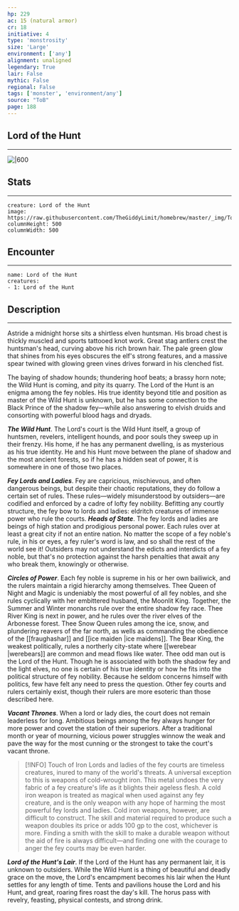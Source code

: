 ```yaml
---
hp: 229
ac: 15 (natural armor)
cr: 18
initiative: 4
type: 'monstrosity'    
size: 'Large'
environment: ['any']
alignment: unaligned
legendary: True
lair: False
mythic: False
regional: False
tags: ['monster', 'environment/any']
source: "ToB"
page: 188
---
```


## Lord of the Hunt
---

![|600](https://raw.githubusercontent.com/TheGiddyLimit/homebrew/master/_img/ToB/Lord%20of%20the%20Hunt.webp)

## Stats
---

```statblock
creature: Lord of the Hunt
image: https://raw.githubusercontent.com/TheGiddyLimit/homebrew/master/_img/ToB/token/Lord%20of%20the%20Hunt.png
columnHeight: 500
columnWidth: 500
```

## Encounter
---

```encounter-table
name: Lord of the Hunt
creatures:
- 1: Lord of the Hunt
```

## Description
---
Astride a midnight horse sits a shirtless elven huntsman. His broad chest is thickly muscled and sports tattooed knot work. Great stag antlers crest the huntsman's head, curving above his rich brown hair. The pale green glow that shines from his eyes obscures the elf's strong features, and a massive spear twined with glowing green vines drives forward in his clenched fist.

The baying of shadow hounds; thundering hoof beats; a brassy horn note; the Wild Hunt is coming, and pity its quarry. The Lord of the Hunt is an enigma among the fey nobles. His true identity beyond title and position as master of the Wild Hunt is unknown, but he has some connection to the Black Prince of the shadow fey—while also answering to elvish druids and consorting with powerful blood hags and dryads.

**_The Wild Hunt_**. The Lord's court is the Wild Hunt itself, a group of huntsmen, revelers, intelligent hounds, and poor souls they sweep up in their frenzy. His home, if he has any permanent dwelling, is as mysterious as his true identity. He and his Hunt move between the plane of shadow and the most ancient forests, so if he has a hidden seat of power, it is somewhere in one of those two places.


**_Fey Lords and Ladies_**. Fey are capricious, mischievous, and often dangerous beings, but despite their chaotic reputations, they do follow a certain set of rules. These rules—widely misunderstood by outsiders—are codified and enforced by a cadre of lofty fey nobility. Befitting any courtly structure, the fey bow to lords and ladies: eldritch creatures of immense power who rule the courts.
**_Heads of State_**. The fey lords and ladies are beings of high station and prodigious personal power. Each rules over at least a great city if not an entire nation. No matter the scope of a fey noble's rule, in his or eyes, a fey ruler's word is law, and so shall the rest of the world see it! Outsiders may not understand the edicts and interdicts of a fey noble, but that's no protection against the harsh penalties that await any who break them, knowingly or otherwise.

**_Circles of Power_**. Each fey noble is supreme in his or her own bailiwick, and the rulers maintain a rigid hierarchy among themselves. Thee Queen of Night and Magic is undeniably the most powerful of all fey nobles, and she rules cyclically with her embittered husband, the Moonlit King. Together, the Summer and Winter monarchs rule over the entire shadow fey race. Thee River King is next in power, and he rules over the river elves of the Arbonesse forest. Thee Snow Queen rules among the ice, snow, and plundering reavers of the far north, as wells as commanding the obedience of the [[fraughashar]] and [[ice maiden \|ice maidens]]. The Bear King, the weakest politically, rules a northerly city-state where [[werebear \|werebears]] are common and mead flows like water.
Thee odd man out is the Lord of the Hunt. Though he is associated with both the shadow fey and the light elves, no one is certain of his true identity or how he fits into the political structure of fey nobility. Because he seldom concerns himself with politics, few have felt any need to press the question.
Other fey courts and rulers certainly exist, though their rulers are more esoteric than those described here.

**_Vacant Thrones_**. When a lord or lady dies, the court does not remain leaderless for long. Ambitious beings among the fey always hunger for more power and covet the station of their superiors. After a traditional month or year of mourning, vicious power struggles winnow the weak and pave the way for the most cunning or the strongest to take the court's vacant throne.


> [!INFO] Touch of Iron
>Lords and ladies of the fey courts are timeless creatures, inured to many of the world's threats. A universal exception to this is weapons of cold-wrought iron. This metal undoes the very fabric of a fey creature's life as it blights their ageless flesh. A cold iron weapon is treated as magical when used against any fey creature, and is the only weapon with any hope of harming the most powerful fey lords and ladies.
>Cold iron weapons, however, are difficult to construct. The skill and material required to produce such a weapon doubles its price or adds 100 gp to the cost, whichever is more. Finding a smith with the skill to make a durable weapon without the aid of fire is always difficult—and finding one with the courage to anger the fey courts may be even harder.

**_Lord of the Hunt's Lair_**. If the Lord of the Hunt has any permanent lair, it is unknown to outsiders. While the Wild Hunt is a thing of beautiful and deadly grace on the move, the Lord's encampment becomes his lair when the Hunt settles for any length of time. Tents and pavilions house the Lord and his Hunt, and great, roaring fires roast the day's kill. The horus pass with revelry, feasting, physical contests, and strong drink.





